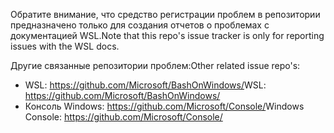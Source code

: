 <span data-ttu-id="c5952-101">Обратите внимание, что средство регистрации проблем в репозитории предназначено только для создания отчетов о проблемах с документацией WSL.</span><span class="sxs-lookup"><span data-stu-id="c5952-101">Note that this repo's issue tracker is only for reporting issues with the WSL docs.</span></span>

<span data-ttu-id="c5952-102">Другие связанные репозитории проблем:</span><span class="sxs-lookup"><span data-stu-id="c5952-102">Other related issue repo's:</span></span>

* <span data-ttu-id="c5952-103">WSL: https://github.com/Microsoft/BashOnWindows/</span><span class="sxs-lookup"><span data-stu-id="c5952-103">WSL: https://github.com/Microsoft/BashOnWindows/</span></span>
* <span data-ttu-id="c5952-104">Консоль Windows: https://github.com/Microsoft/Console/</span><span class="sxs-lookup"><span data-stu-id="c5952-104">Windows Console: https://github.com/Microsoft/Console/</span></span>
